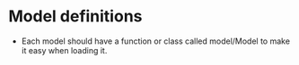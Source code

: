 # Model definitions
- Each model should have a function or class called model/Model to make it easy when loading it.